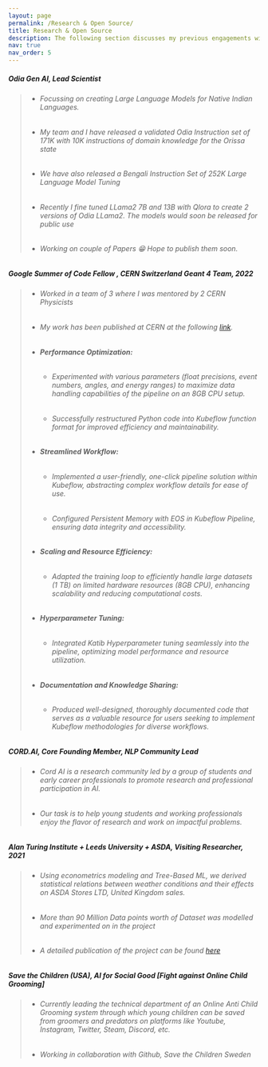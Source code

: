 ```yaml
---
layout: page
permalink: /Research & Open Source/
title: Research & Open Source
description: The following section discusses my previous engagements with Social Impact Organizations
nav: true
nav_order: 5
---
```



##### **Odia Gen AI, Lead Scientist**
> - ###### Focussing on creating Large Language Models for Native Indian Languages.
> - ###### My team and I have released a validated Odia Instruction set of 171K with 10K instructions of domain knowledge for the Orissa state
> - ###### We have also released a Bengali Instruction Set of 252K Large Language Model Tuning
> - ###### Recently I fine tuned LLama2 7B and 13B with Qlora to create 2 versions of Odia LLama2. The models would soon be released for public use
> - ###### Working on couple of Papers :grin: Hope to publish them soon.

##### **Google Summer of Code Fellow , CERN Switzerland Geant 4 Team, 2022**
> - ###### Worked in a team of 3 where I was mentored by 2 CERN Physicists
> - ###### My work has been published at CERN at the following [link](https://hepsoftwarefoundation.org/gsoc/blogs/2022/blog_Geant4_GuneetSingh.html).
> - ###### **Performance Optimization:**
>   - ###### Experimented with various parameters (float precisions, event numbers, angles, and energy ranges) to maximize data handling capabilities of the pipeline on an 8GB CPU setup. 
>   - ###### Successfully restructured Python code into Kubeflow function format for improved efficiency and maintainability. 
> - ###### **Streamlined Workflow:**
>   - ###### Implemented a user-friendly, one-click pipeline solution within Kubeflow, abstracting complex workflow details for ease of use. 
>   - ###### Configured Persistent Memory with EOS in Kubeflow Pipeline, ensuring data integrity and accessibility. 
> - ###### **Scaling and Resource Efficiency:**
>   - ###### Adapted the training loop to efficiently handle large datasets (1 TB) on limited hardware resources (8GB CPU), enhancing scalability and reducing computational costs. 
> - ###### **Hyperparameter Tuning:**
>   - ###### Integrated Katib Hyperparameter tuning seamlessly into the pipeline, optimizing model performance and resource utilization. 
> - ###### **Documentation and Knowledge Sharing:**
>   - ###### Produced well-designed, thoroughly documented code that serves as a valuable resource for users seeking to implement Kubeflow methodologies for diverse workflows. 

[//]: # (>   - ###### Created comprehensive documentation to facilitate understanding and adoption of Kubeflow Workflow, contributing to knowledge dissemination within the team.)
[//]: # (> - ###### **Automated Configuration:**)

[//]: # (>   - ###### Developed automated processes to submit and configure the Pipeline setup and Katib YAML directly into the Kubeflow Dashboard, minimizing user involvement and potential errors. )



##### **CORD.AI, Core Founding Member, NLP Community Lead**
> - ###### Cord AI is a research community led by a group of students and early career professionals to promote research and professional participation in AI.
> - ###### Our task is to help young students and working professionals enjoy the flavor of research and work on impactful problems.

##### **Alan Turing Institute + Leeds University + ASDA, Visiting Researcher, 2021**
> - ###### Using econometrics modeling and Tree-Based ML, we derived statistical relations between weather conditions and their effects on ASDA Stores LTD, United Kingdom sales.
> - ###### More than 90 Million Data points worth of Dataset was modelled and experimented on in the project
> - ###### A detailed publication of the project can be found [here](https://www.turing.ac.uk/sites/default/files/2022-04/the_alan_turing_institute_data_study_group_final_report_-_asda.pdf)


##### **Save the Children (USA), AI for Social Good [Fight against Online Child Grooming]**
> - ###### Currently leading the technical department of an Online Anti Child Grooming system through which young children can be saved from groomers and predators on platforms like Youtube, Instagram, Twitter, Steam, Discord, etc.
> - ###### Working in collaboration with Github, Save the Children Sweden

